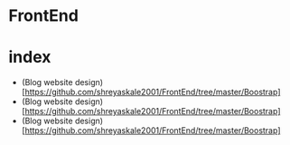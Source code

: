 # FrontEnd

# index

- (Blog website design)[https://github.com/shreyaskale2001/FrontEnd/tree/master/Boostrap]
- (Blog website design)[https://github.com/shreyaskale2001/FrontEnd/tree/master/Boostrap]
- (Blog website design)[https://github.com/shreyaskale2001/FrontEnd/tree/master/Boostrap]
